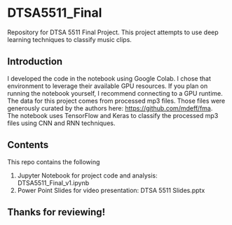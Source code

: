 # DTSA5511_Final
Repository for DTSA 5511 Final Project. This project attempts to use deep learning techniques to classify music clips.  
## Introduction  
I developed the code in the notebook using Google Colab. I chose that environment to leverage their available GPU resources. If you plan on running the notebook yourself, I recommend connecting to a GPU runtime.  
The data for this project comes from processed mp3 files. Those files were generously curated by the authors here: https://github.com/mdeff/fma.  
The notebook uses TensorFlow and Keras to classify the processed mp3 files using CNN and RNN techniques.  

## Contents
This repo contains the following
1. Jupyter Notebook for project code and analysis: DTSA5511_Final_v1.ipynb
2. Power Point Slides for video presentation: DTSA 5511 Slides.pptx
  
## Thanks for reviewing!
